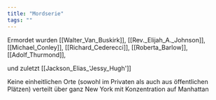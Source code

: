 ```yaml
---
title: "Mordserie"
tags: ""
---
```

Ermordet wurden [[Walter_Van_Buskirk]], [[Rev._Elijah_A._Johnson]], [[Michael_Conley]], [[Richard_Cederecci]], [[Roberta_Barlow]], [[Adolf_Thurmond]],

und zuletzt [[Jackson_Elias_'Jessy_Hugh']]

Keine einheitlichen Orte (sowohl im Privaten als auch aus öffentlichen Plätzen) verteilt über ganz New York mit Konzentration auf Manhattan



